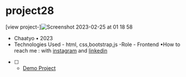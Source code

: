 # project28
[view project-]![Screenshot 2023-02-25 at 01 18 58](https://user-images.githubusercontent.com/120978791/221299771-2f2dc45a-258a-4430-a5f5-1ed1034ac718.png)
- Chaatyo • 2023
- Technologies Used - html, css,bootstrap,js 
-Role - Frontend
•How to reach me : with [instagram](https://www.instagram.com/erfan_hesaraki_web) and [linkedin](https://www.linkedin.com/in/erfan-hesaraki-)
- [ ] - [Demo Project]( https://erfanhesaraki.github.io/project28/)

